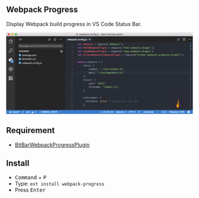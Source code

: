 ## Webpack Progress

Display Webpack build progress in VS Code Status Bar.

![](https://github.com/wk-j/vscode-webpack-progress/raw/master/images/progress.png)

## Requirement

- [BitBarWebpackProgressPlugin](https://github.com/wk-j/bitbar-webpack-progress-plugin)

## Install

- <kbd>Command</kbd> + <kbd>P</kbd>
- Type: `ext install webpack-progress`
- Press <kbd>Enter</kbd>